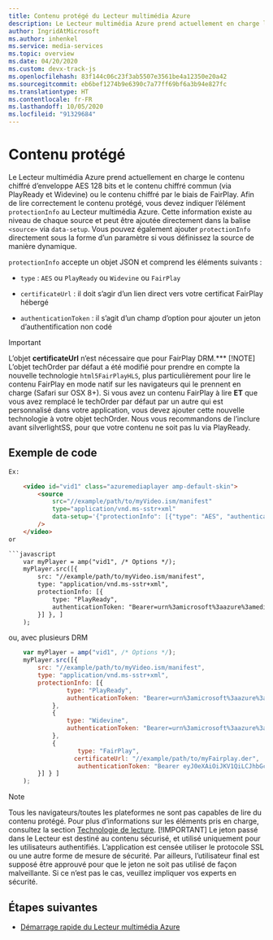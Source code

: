 ```yaml
---
title: Contenu protégé du Lecteur multimédia Azure
description: Le Lecteur multimédia Azure prend actuellement en charge le contenu chiffré d’enveloppe AES 128 bits et le contenu chiffré commun.
author: IngridAtMicrosoft
ms.author: inhenkel
ms.service: media-services
ms.topic: overview
ms.date: 04/20/2020
ms.custom: devx-track-js
ms.openlocfilehash: 83f144c06c23f3ab5507e3561be4a12350e20a42
ms.sourcegitcommit: eb6bef1274b9e6390c7a77ff69bf6a3b94e827fc
ms.translationtype: HT
ms.contentlocale: fr-FR
ms.lasthandoff: 10/05/2020
ms.locfileid: "91329684"
---
```

# <a name="protected-content"></a>Contenu protégé #

Le Lecteur multimédia Azure prend actuellement en charge le contenu chiffré d’enveloppe AES 128 bits et le contenu chiffré commun (via PlayReady et Widevine) ou le contenu chiffré par le biais de FairPlay. Afin de lire correctement le contenu protégé, vous devez indiquer l’élément `protectionInfo` au Lecteur multimédia Azure. Cette information existe au niveau de chaque source et peut être ajoutée directement dans la balise `<source>` via `data-setup`.  Vous pouvez également ajouter `protectionInfo` directement sous la forme d’un paramètre si vous définissez la source de manière dynamique.

`protectionInfo` accepte un objet JSON et comprend les éléments suivants :

- `type` : `AES` ou `PlayReady` ou `Widevine` ou `FairPlay`
- `certificateUrl` : il doit s’agir d’un lien direct vers votre certificat FairPlay hébergé

- `authenticationToken` : il s’agit d’un champ d’option pour ajouter un jeton d’authentification non codé

> [!IMPORTANT]
> L’objet **certificateUrl** n’est nécessaire que pour FairPlay DRM.***
>[!NOTE]
> L’objet techOrder par défaut a été modifié pour prendre en compte la nouvelle technologie `html5FairPlayHLS`, plus particulièrement pour lire le contenu FairPlay en mode natif sur les navigateurs qui le prennent en charge (Safari sur OSX 8+). Si vous avez un contenu FairPlay à lire **ET** que vous avez remplacé le techOrder par défaut par un autre qui est personnalisé dans votre application, vous devez ajouter cette nouvelle technologie à votre objet techOrder. Nous vous recommandons de l’inclure avant silverlightSS, pour que votre contenu ne soit pas lu via PlayReady.

## <a name="code-sample"></a>Exemple de code ##

```html
Ex:

    <video id="vid1" class="azuremediaplayer amp-default-skin">
        <source
            src="//example/path/to/myVideo.ism/manifest"
            type="application/vnd.ms-sstr+xml"
            data-setup='{"protectionInfo": [{"type": "AES", "authenticationToken": "Bearer=urn%3amicrosoft%3aazure%3amediaservices%3acontentkeyidentifier=8130520b-c116-45a9-824e-4a0082f3cb3c&Audience=urn%3atest&ExpiresOn=1450207516&Issuer=http%3a%2f%2ftestacs.com%2f&HMACSHA256=eV7HDgZ9msp9H9bnEPGN91sBdU7XsZ9OyB6VgFhKBAU%3d"}]}'
        />
    </video>
or

```javascript
    var myPlayer = amp("vid1", /* Options */);
    myPlayer.src([{
        src: "//example/path/to/myVideo.ism/manifest",
        type: "application/vnd.ms-sstr+xml",
        protectionInfo: [{
            type: "PlayReady",
            authenticationToken: "Bearer=urn%3amicrosoft%3aazure%3amediaservices%3acontentkeyidentifier=d5646e95-63ee-4fbe-ba4e-295c8d9502e0&Audience=urn%3atest&ExpiresOn=1450222961&Issuer=http%3a%2f%2ftestacs.com%2f&HMACSHA256=4Jop3kNJdzVI8L5IZLgFtPdImyE%2fHTRil0x%2bEikSdPs%3d"
        }] }, ]
    );
```

ou, avec plusieurs DRM

```javascript
    var myPlayer = amp("vid1", /* Options */);
    myPlayer.src([{
        src: "//example/path/to/myVideo.ism/manifest",
        type: "application/vnd.ms-sstr+xml",
        protectionInfo: [{
                type: "PlayReady",
                authenticationToken: "Bearer=urn%3amicrosoft%3aazure%3amediaservices%3acontentkeyidentifier=d5646e95-63ee-4fbe-ba4e-295c8d9502e0&Audience=urn%3atest&ExpiresOn=1450222961&Issuer=http%3a%2f%2ftestacs.com%2f&HMACSHA256=4Jop3kNJdzVI8L5IZLgFtPdImyE%2fHTRil0x%2bEikSdPs%3d"
            },
            {
                type: "Widevine",
                authenticationToken: "Bearer=urn%3amicrosoft%3aazure%3amediaservices%3acontentkeyidentifier=d5646e95-63ee-4fbe-ba4e-295c8d9502e0&Audience=urn%3atest&ExpiresOn=1450222961&Issuer=http%3a%2f%2ftestacs.com%2f&HMACSHA256=4Jop3kNJdzVI8L5IZLgFtPdImyE%2fHTRil0x%2bEikSdPs%3d"
            },
            {
                   type: "FairPlay",
                  certificateUrl: "//example/path/to/myFairplay.der",
                   authenticationToken: "Bearer eyJ0eXAiOiJKV1QiLCJhbGciOiJIUzI1NiJ9.eyJ1cm46bWljcm9zb2Z0OmF6dXJlOm1lZGlhc2VydmljZXM6Y29udGVudGtleWlkZW50aWZpZXIiOiIyMTI0M2Q2OC00Yjc4LTRlNzUtYTU5MS1jZWMzMDI0NDNhYWMiLCJpc3MiOiJodHRwOi8vY29udG9zbyIsImF1ZCI6InVybjp0ZXN0IiwiZXhwIjoxNDc0NTkyNDYzLCJuYmYiOjE0NzQ1ODg1NjN9.mE7UxgNhkieMMqtM_IiYQj-FK1KKIzB6lAptw4Mi67A"
        }] } ]
    );
```

> [!NOTE]
> Tous les navigateurs/toutes les plateformes ne sont pas capables de lire du contenu protégé. Pour plus d’informations sur les éléments pris en charge, consultez la section [Technologie de lecture](azure-media-player-playback-technology.md).
> [!IMPORTANT]
> Le jeton passé dans le Lecteur est destiné au contenu sécurisé, et utilisé uniquement pour les utilisateurs authentifiés. L’application est censée utiliser le protocole SSL ou une autre forme de mesure de sécurité. Par ailleurs, l’utilisateur final est supposé être approuvé pour que le jeton ne soit pas utilisé de façon malveillante. Si ce n’est pas le cas, veuillez impliquer vos experts en sécurité.

## <a name="next-steps"></a>Étapes suivantes ##

- [Démarrage rapide du Lecteur multimédia Azure](azure-media-player-quickstart.md)